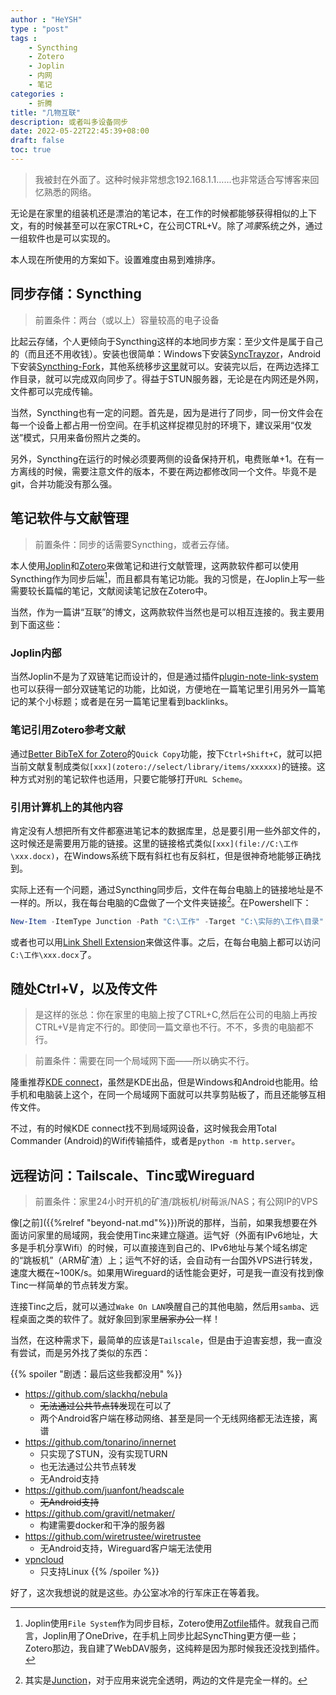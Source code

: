 ```yaml
---
author : "HeYSH"
type : "post"
tags :
    - Syncthing
    - Zotero
    - Joplin
    - 内网
    - 笔记
categories :
    - 折腾
title: "几物互联"
description: 或者叫多设备同步
date: 2022-05-22T22:45:39+08:00
draft: false
toc: true
---
```


> 我被封在外面了。这种时候非常想念192.168.1.1……也非常适合写博客来回忆熟悉的网络。

无论是在家里的组装机还是漂泊的笔记本，在工作的时候都能够获得相似的上下文，有的时候甚至可以在家CTRL+C，在公司CTRL+V。除了*鸿蒙*系统之外，通过一组软件也是可以实现的。

本人现在所使用的方案如下。设置难度由易到难排序。

## 同步存储：Syncthing

> 前置条件：两台（或以上）容量较高的电子设备

比起云存储，个人更倾向于Syncthing这样的本地同步方案：至少文件是属于自己的（而且还不用收钱）。安装也很简单：Windows下安装[SyncTrayzor](https://github.com/canton7/SyncTrayzor)，Android下安装[Syncthing-Fork](https://github.com/Catfriend1/syncthing-android)，其他系统移步[这里](https://syncthing.net/downloads/)就可以。安装完以后，在两边选择工作目录，就可以完成双向同步了。得益于STUN服务器，无论是在内网还是外网，文件都可以完成传输。

当然，Syncthing也有一定的问题。首先是，因为是进行了同步，同一份文件会在每一个设备上都占用一份空间。在手机这样捉襟见肘的环境下，建议采用“仅发送”模式，只用来备份照片之类的。

另外，Syncthing在运行的时候必须要两侧的设备保持开机，电费账单+1。在有一方离线的时候，需要注意文件的版本，不要在两边都修改同一个文件。毕竟不是git，合并功能没有那么强。

## 笔记软件与文献管理

> 前置条件：同步的话需要Syncthing，或者云存储。

本人使用[Joplin](https://joplinapp.org/)和[Zotero](https://www.zotero.org/)来做笔记和进行文献管理，这两款软件都可以使用Syncthing作为同步后端[^how]，而且都具有笔记功能。我的习惯是，在Joplin上写一些需要较长篇幅的笔记，文献阅读笔记放在Zotero中。

[^how]:Joplin使用`File System`作为同步目标，Zotero使用[Zotfile](http://zotfile.com/)插件。就我自己而言，Joplin用了OneDrive，在手机上同步比起SyncThing更方便一些；Zotero那边，我自建了WebDAV服务，这纯粹是因为那时候我还没找到插件。

当然，作为一篇讲“互联”的博文，这两款软件当然也是可以相互连接的。我主要用到下面这些：

### Joplin内部

当然Joplin不是为了双链笔记而设计的，但是通过插件[plugin-note-link-system](https://github.com/ylc395/joplin-plugin-note-link-system)也可以获得一部分双链笔记的功能，比如说，方便地在一篇笔记里引用另外一篇笔记的某个小标题；或者是在另一篇笔记里看到backlinks。

### 笔记引用Zotero参考文献

通过[Better BibTeX for Zotero](https://retorque.re/zotero-better-bibtex/)的`Quick Copy`功能，按下`Ctrl+Shift+C`，就可以把当前文献复制成类似`[xxx](zotero://select/library/items/xxxxxx)`的链接。这种方式对别的笔记软件也适用，只要它能够打开`URL Scheme`。

### 引用计算机上的其他内容

肯定没有人想把所有文件都塞进笔记本的数据库里，总是要引用一些外部文件的，这时候还是需要用万能的链接。这里的链接格式类似`[xxx](file://C:\工作\xxx.docx)`，在Windows系统下既有斜杠也有反斜杠，但是很神奇地能够正确找到。

实际上还有一个问题，通过Syncthing同步后，文件在每台电脑上的链接地址是不一样的。所以，我在每台电脑的C盘做了一个文件夹链接[^j]。在Powershell下：

[^j]: 其实是[Junction](https://schinagl.priv.at/nt/hardlinkshellext/hardlinkshellext.html#junctions)，对于应用来说完全透明，两边的文件是完全一样的。

```powershell
New-Item -ItemType Junction -Path "C:\工作" -Target "C:\实际的\工作\目录"
```

或者也可以用[Link Shell Extension](https://schinagl.priv.at/nt/hardlinkshellext/hardlinkshellext.html)来做这件事。之后，在每台电脑上都可以访问`C:\工作\xxx.docx`了。

## 随处Ctrl+V，以及传文件

> 是这样的张总：你在家里的电脑上按了CTRL+C,然后在公司的电脑上再按CTRL+V是肯定不行的。即使同一篇文章也不行。不不，多贵的电脑都不行。

> 前置条件：需要在同一个局域网下面——所以确实不行。

隆重推荐[KDE connect](https://binary-factory.kde.org/job/kdeconnect-kde_Release_win64/)，虽然是KDE出品，但是Windows和Android也能用。给手机和电脑装上这个，在同一个局域网下面就可以共享剪贴板了，而且还能够互相传文件。

不过，有的时候KDE connect找不到局域网设备，这时候我会用Total Commander (Android)的Wifi传输插件，或者是`python -m http.server`。

## 远程访问：Tailscale、Tinc或Wireguard

> 前置条件：家里24小时开机的矿渣/跳板机/树莓派/NAS；有公网IP的VPS

像[之前]({{%relref "beyond-nat.md"%}})所说的那样，当前，如果我想要在外面访问家里的局域网，我会使用Tinc来建立隧道。运气好（外面有IPv6地址，大多是手机分享Wifi）的时候，可以直接连到自己的、IPv6地址与某个域名绑定的“跳板机”（ARM矿渣）上；运气不好的话，会自动有一台国外VPS进行转发，速度大概在~100K/s。如果用Wireguard的话性能会更好，可是我一直没有找到像Tinc一样简单的节点转发方案。

连接Tinc之后，就可以通过`Wake On LAN`唤醒自己的其他电脑，然后用`samba`、远程桌面之类的软件了。就好象回到家里~~居家办公~~一样！

当然，在这种需求下，最简单的应该是`Tailscale`，但是由于迫害妄想，我一直没有尝试，而是另外找了类似的东西：

{{% spoiler "剧透：最后这些我都没用" %}}
- https://github.com/slackhq/nebula
	- ~~无法通过公共节点转发~~现在可以了
	- 两个Android客户端在移动网络、甚至是同一个无线网络都无法连接，离谱
- https://github.com/tonarino/innernet
	- 只实现了STUN，没有实现TURN
	- 也无法通过公共节点转发
	- 无Android支持
- https://github.com/juanfont/headscale
	- ~~无Android支持~~
- https://github.com/gravitl/netmaker/
	- 构建需要docker和干净的服务器
- https://github.com/wiretrustee/wiretrustee
	- 无Android支持，Wireguard客户端无法使用
- [vpncloud](https://github.com/dswd/vpncloud)
	- 只支持Linux
{{% /spoiler %}}

好了，这次我想说的就是这些。办公室冰冷的行军床正在等着我。